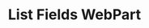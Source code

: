 ---
layout: archive
title: "List Fields WebPart"
category: bs
permalink: /docs/sprest-bs/modules/_webparts_wplistfields_d_.html
---